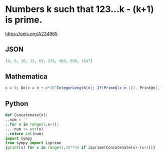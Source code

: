 # Numbers k such that 123\.\.\.k \- \(k\+1\) is prime\.
https://oeis.org/A234965
## JSON
```JSON
[4, 6, 10, 12, 63, 270, 466, 898, 1647]
```
## Mathematica
```Mathematica
c = 0; Do[c = n + c*10^IntegerLength[n]; If[PrimeQ[c-n-1)], Print@n], {n, 1700}] (* _Giovanni Resta_, Jan 11 2014 *)
```
## Python
```Python
def Concatenate(x):
..num = ''
..for n in range(1,x+1):
....num += str(n)
..return int(num)
import sympy
from sympy import isprime
{print(x) for x in range(1,10**3) if isprime(Concatenate(x)-(x+1))}
```
